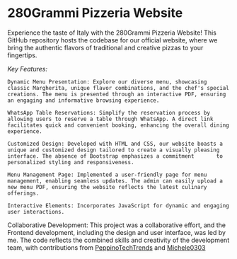<h1> 280Grammi Pizzeria Website </h1>

Experience the taste of Italy with the 280Grammi Pizzeria Website! This GitHub repository hosts the codebase for our official website, where we bring the authentic flavors of traditional and creative pizzas to your fingertips.

*Key Features:*
    
    Dynamic Menu Presentation: Explore our diverse menu, showcasing classic Margherita, unique flavor combinations, and the chef's special creations. The menu is presented through an interactive PDF, ensuring an engaging and informative browsing experience.
    
    WhatsApp Table Reservations: Simplify the reservation process by allowing users to reserve a table through WhatsApp. A direct link facilitates quick and convenient booking, enhancing the overall dining experience.
    
    Customized Design: Developed with HTML and CSS, our website boasts a unique and customized design tailored to create a visually pleasing interface. The absence of Bootstrap emphasizes a commitment       to personalized styling and responsiveness.
    
    Menu Management Page: Implemented a user-friendly page for menu management, enabling seamless updates. The admin can easily upload a new menu PDF, ensuring the website reflects the latest culinary offerings.
        
    Interactive Elements: Incorporates JavaScript for dynamic and engaging user interactions.

Collaborative Development:
This project was a collaborative effort, and the Frontend development, including the design and user interface, was led by me. The code reflects the combined skills and creativity of the development team, with contributions from [PeppinoTechTrends](https://github.com/PeppinoTechTrends) and [Michele0303](https://github.com/Michele0303)
